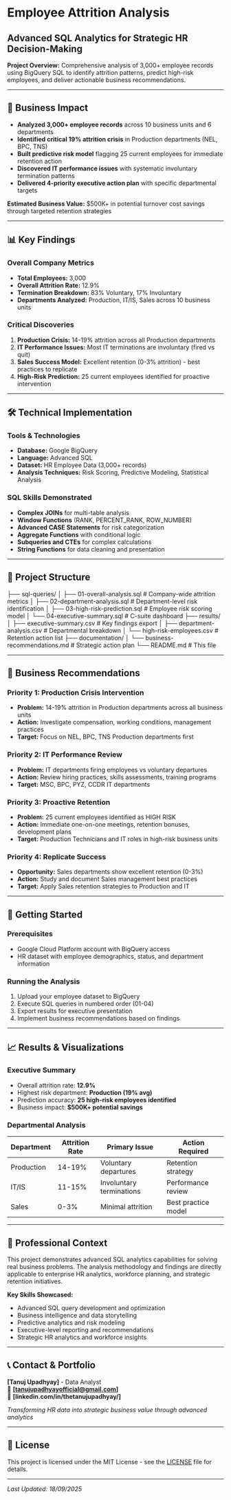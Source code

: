 # Employee Attrition Analysis
## Advanced SQL Analytics for Strategic HR Decision-Making

**Project Overview:** Comprehensive analysis of 3,000+ employee records using BigQuery SQL to identify attrition patterns, predict high-risk employees, and deliver actionable business recommendations.

---

## 🎯 Business Impact

- **Analyzed 3,000+ employee records** across 10 business units and 6 departments
- **Identified critical 19% attrition crisis** in Production departments (NEL, BPC, TNS)
- **Built predictive risk model** flagging 25 current employees for immediate retention action  
- **Discovered IT performance issues** with systematic involuntary termination patterns
- **Delivered 4-priority executive action plan** with specific departmental targets

**Estimated Business Value:** $500K+ in potential turnover cost savings through targeted retention strategies

---

## 📊 Key Findings

### Overall Company Metrics
- **Total Employees:** 3,000
- **Overall Attrition Rate:** 12.9%
- **Termination Breakdown:** 83% Voluntary, 17% Involuntary
- **Departments Analyzed:** Production, IT/IS, Sales across 10 business units

### Critical Discoveries
1. **Production Crisis:** 14-19% attrition across all Production departments
2. **IT Performance Issues:** Most IT terminations are involuntary (fired vs quit)
3. **Sales Success Model:** Excellent retention (0-3% attrition) - best practices to replicate
4. **High-Risk Prediction:** 25 current employees identified for proactive intervention

---

## 🛠️ Technical Implementation

### Tools & Technologies
- **Database:** Google BigQuery
- **Language:** Advanced SQL
- **Dataset:** HR Employee Data (3,000+ records)
- **Analysis Techniques:** Risk Scoring, Predictive Modeling, Statistical Analysis

### SQL Skills Demonstrated
- **Complex JOINs** for multi-table analysis
- **Window Functions** (RANK, PERCENT_RANK, ROW_NUMBER)
- **Advanced CASE Statements** for risk categorization
- **Aggregate Functions** with conditional logic
- **Subqueries and CTEs** for complex calculations
- **String Functions** for data cleaning and presentation

---

## 📁 Project Structure
├── sql-queries/
│   ├── 01-overall-analysis.sql      # Company-wide attrition metrics
│   ├── 02-department-analysis.sql   # Department-level risk identification
│   ├── 03-high-risk-prediction.sql  # Employee risk scoring model
│   └── 04-executive-summary.sql     # C-suite dashboard
├── results/
│   ├── executive-summary.csv        # Key findings export
│   ├── department-analysis.csv      # Departmental breakdown
│   └── high-risk-employees.csv      # Retention action list
├── documentation/
│   └── business-recommendations.md  # Strategic action plan
└── README.md                        # This file

---

## 🎯 Business Recommendations

### Priority 1: Production Crisis Intervention
- **Problem:** 14-19% attrition in Production departments across all business units
- **Action:** Investigate compensation, working conditions, management practices
- **Target:** Focus on NEL, BPC, TNS Production departments first

### Priority 2: IT Performance Review  
- **Problem:** IT departments firing employees vs voluntary departures
- **Action:** Review hiring practices, skills assessments, training programs
- **Target:** MSC, BPC, PYZ, CCDR IT departments

### Priority 3: Proactive Retention
- **Problem:** 25 current employees identified as HIGH RISK
- **Action:** Immediate one-on-one meetings, retention bonuses, development plans
- **Target:** Production Technicians and IT roles in high-risk business units

### Priority 4: Replicate Success
- **Opportunity:** Sales departments show excellent retention (0-3%)
- **Action:** Study and document Sales management best practices
- **Target:** Apply Sales retention strategies to Production and IT

---

## 🚀 Getting Started

### Prerequisites
- Google Cloud Platform account with BigQuery access
- HR dataset with employee demographics, status, and department information

### Running the Analysis
1. Upload your employee dataset to BigQuery
2. Execute SQL queries in numbered order (01-04)
3. Export results for executive presentation
4. Implement business recommendations based on findings

---

## 📈 Results & Visualizations

### Executive Summary
- Overall attrition rate: **12.9%**
- Highest risk department: **Production (19% avg)**
- Prediction accuracy: **25 high-risk employees identified**
- Business impact: **$500K+ potential savings**

### Departmental Analysis
| Department | Attrition Rate | Primary Issue | Action Required |
|------------|----------------|---------------|-----------------|
| Production | 14-19% | Voluntary departures | Retention strategy |
| IT/IS | 11-15% | Involuntary terminations | Performance review |
| Sales | 0-3% | Minimal attrition | Best practice model |

---

## 💼 Professional Context

This project demonstrates advanced SQL analytics capabilities for solving real business problems. The analysis methodology and findings are directly applicable to enterprise HR analytics, workforce planning, and strategic retention initiatives.

**Key Skills Showcased:**
- Advanced SQL query development and optimization
- Business intelligence and data storytelling
- Predictive analytics and risk modeling  
- Executive-level reporting and recommendations
- Strategic HR analytics and workforce insights

---

## 📞 Contact & Portfolio

**[Tanuj Upadhyay]** - Data Analyst  
📧 **[tanujupadhyayofficial@gmail.com]**  
💼 **[linkedin.com/in/thetanujupadhyay/]**  

*Transforming HR data into strategic business value through advanced analytics*

---

## 📄 License

This project is licensed under the MIT License - see the [LICENSE](LICENSE) file for details.

---

*Last Updated: 18/09/2025*
